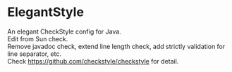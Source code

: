 # ElegantStyle
  An elegant CheckStyle config for Java.  
  Edit from Sun check.  
  Remove javadoc check, extend line length check, add strictly validation for line separator, etc.  
  Check https://github.com/checkstyle/checkstyle for detail.
